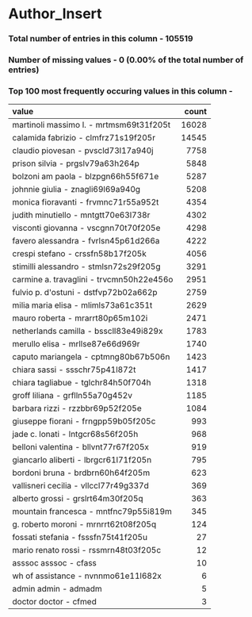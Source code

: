 
# Author_Insert

### Total number of entries in this column - 105519

### Number of missing values - 0 (0.00% of the total number of entries)

### Top 100 most frequently occuring values in this column -

| value                                    |   count |
|:-----------------------------------------|--------:|
| martinoli massimo l. - mrtmsm69t31f205t  |   16028 |
| calamida fabrizio - clmfrz71s19f205r     |   14545 |
| claudio piovesan - pvscld73l17a940j      |    7758 |
| prison silvia - prgslv79a63h264p         |    5848 |
| bolzoni am paola - blzpgn66h55f671e      |    5287 |
| johnnie giulia - znagli69l69a940g        |    5208 |
| monica fioravanti - frvmnc71r55a952t     |    4354 |
| judith minutiello - mntgtt70e63l738r     |    4302 |
| visconti giovanna - vscgnn70t70f205e     |    4298 |
| favero alessandra - fvrlsn45p61d266a     |    4222 |
| crespi stefano - crssfn58b17f205k        |    4056 |
| stimilli alessandro - stmlsn72s29f205g   |    3291 |
| carmine a. travaglini - trvcmn50h22e456o |    2951 |
| fulvio p. d'ostuni - dstfvp72b02a662p    |    2759 |
| milia maria elisa - mlimls73a61c351t     |    2629 |
| mauro roberta - mrarrt80p65m102i         |    2471 |
| netherlands camilla - bsscll83e49i829x   |    1783 |
| merullo elisa - mrllse87e66d969r         |    1740 |
| caputo mariangela - cptmng80b67b506n     |    1423 |
| chiara sassi - ssschr75p41l872t          |    1417 |
| chiara tagliabue - tglchr84h50f704h      |    1318 |
| groff liliana - grflln55a70g452v         |    1185 |
| barbara rizzi - rzzbbr69p52f205e         |    1084 |
| giuseppe fiorani - frngpp59b05f205c      |     993 |
| jade c. lonati - lntgcr68s56f205h        |     968 |
| belloni valentina - bllvnt77r67f205x     |     919 |
| giancarlo aliberti - lbrgcr61l71f205n    |     795 |
| bordoni bruna - brdbrn60h64f205m         |     623 |
| vallisneri cecilia - vllccl77r49g337d    |     369 |
| alberto grossi - grslrt64m30f205q        |     363 |
| mountain francesca - mntfnc79p55i819m    |     345 |
| g. roberto moroni - mrnrrt62t08f205q     |     124 |
| fossati stefania - fsssfn75t41f205u      |      27 |
| mario renato rossi - rssmrn48t03f205c    |      12 |
| asssoc asssoc - cfass                    |      10 |
| wh of assistance - nvnnmo61e11l682x      |       6 |
| admin admin - admadm                     |       5 |
| doctor doctor - cfmed                    |       3 |
